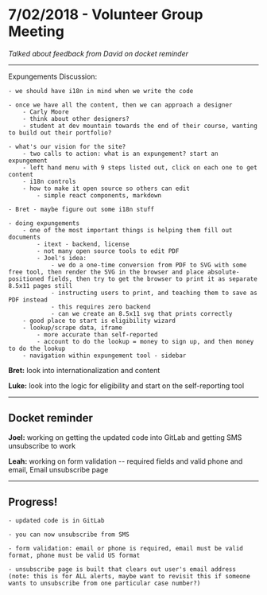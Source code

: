 # 7/02/2018 - Volunteer Group Meeting

*Talked about feedback from David on docket reminder*

---

Expungements Discussion:

    - we should have i18n in mind when we write the code
    
    - once we have all the content, then we can approach a designer
        - Carly Moore
        - think about other designers?
        - student at dev mountain towards the end of their course, wanting to build out their portfolio?
    
    - what's our vision for the site?
        - two calls to action: what is an expungement? start an expungement
        - left hand menu with 9 steps listed out, click on each one to get content
        - i18n controls
        - how to make it open source so others can edit
            - simple react components, markdown
    
    - Bret - maybe figure out some i18n stuff
    
    - doing expungements
        - one of the most important things is helping them fill out documents
            - itext - backend, license
            - not many open source tools to edit PDF
            - Joel's idea: 
                - we do a one-time conversion from PDF to SVG with some free tool, then render the SVG in the browser and place absolute-positioned fields, then try to get the browser to print it as separate 8.5x11 pages still
                - instructing users to print, and teaching them to save as PDF instead
                - this requires zero backend
                - can we create an 8.5x11 svg that prints correctly
        - good place to start is eligibility wizard
        - lookup/scrape data, iframe
            - more accurate than self-reported
            - account to do the lookup = money to sign up, and then money to do the lookup
        - navigation within expungement tool - sidebar

**Bret:** look into internationalization and content

**Luke:** look into the logic for eligibility and start on the self-reporting tool

---

## Docket reminder

**Joel:** working on getting the updated code into GitLab and getting SMS unsubscribe to work

**Leah:** working on form validation -- required fields and valid phone and email, Email unsubscribe page

---

## Progress!

    - updated code is in GitLab
    
    - you can now unsubscribe from SMS
    
    - form validation: email or phone is required, email must be valid format, phone must be valid US format
    
    - unsubscribe page is built that clears out user's email address (note: this is for ALL alerts, maybe want to revisit this if someone wants to unsubscribe from one particular case number?)